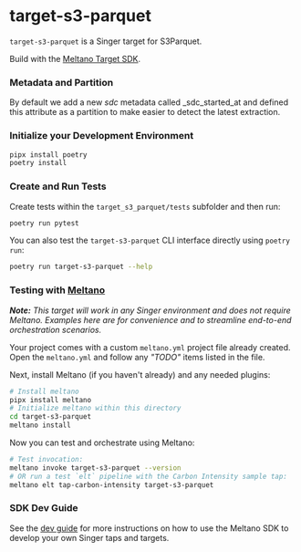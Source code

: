# target-s3-parquet

`target-s3-parquet` is a Singer target for S3Parquet.

Build with the [Meltano Target SDK](https://sdk.meltano.com).

### Metadata and Partition

By default we add a new _sdc_ metadata called _sdc_started_at and defined this attribute as a partition to make easier to detect the latest extraction.

### Initialize your Development Environment

```bash
pipx install poetry
poetry install
```

### Create and Run Tests

Create tests within the `target_s3_parquet/tests` subfolder and
  then run:

```bash
poetry run pytest
```

You can also test the `target-s3-parquet` CLI interface directly using `poetry run`:

```bash
poetry run target-s3-parquet --help
```

### Testing with [Meltano](https://meltano.com/)

_**Note:** This target will work in any Singer environment and does not require Meltano.
Examples here are for convenience and to streamline end-to-end orchestration scenarios._

Your project comes with a custom `meltano.yml` project file already created. Open the `meltano.yml` and follow any _"TODO"_ items listed in
the file.

Next, install Meltano (if you haven't already) and any needed plugins:

```bash
# Install meltano
pipx install meltano
# Initialize meltano within this directory
cd target-s3-parquet
meltano install
```

Now you can test and orchestrate using Meltano:

```bash
# Test invocation:
meltano invoke target-s3-parquet --version
# OR run a test `elt` pipeline with the Carbon Intensity sample tap:
meltano elt tap-carbon-intensity target-s3-parquet
```

### SDK Dev Guide

See the [dev guide](https://sdk.meltano.com/en/latest/dev_guide.html) for more instructions on how to use the Meltano SDK to
develop your own Singer taps and targets.
